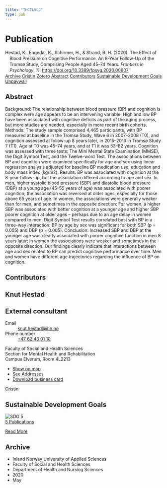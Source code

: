 ```yaml
---
title: "THCTL5LJ"
type: pub
---
```

<h1>Publication</h1>
<article id="csl-bib-container-THCTL5LJ" class="csl-bib-container">
  <div class="csl-bib-body" style="line-height: 1.35; padding-left: 1em; text-indent:-1em;">
  <div class="csl-entry">Hestad, K., Engedal, K., Schirmer, H., &amp; Strand, B. H. (2020). The Effect of Blood Pressure on Cognitive Performance. An 8-Year Follow-Up of the Troms&#xF8; Study, Comprising People Aged 45&#x2013;74 Years. <i>Frontiers in Psychology</i>, <i>11</i>. <a href="https://doi.org/10.3389/fpsyg.2020.00607">https://doi.org/10.3389/fpsyg.2020.00607</a></div>
</div>
  <div class="csl-bib-buttons">
    <a href="#taxonomy-article-THCTL5LJ" class="csl-bib-button">Archive</a>
    <a href="https://app.cristin.no/results/show.jsf?id=1810763" alt="Cristin URL" class="csl-bib-button">Cristin</a>
    <a href="http://zotero.org/groups/5402882/items/THCTL5LJ" alt="Zotero URL" class="csl-bib-button">Zotero</a>
    <a href="#abstract-article-THCTL5LJ" class="csl-bib-button">Abstract</a>
    <a href="#contributors-article-THCTL5LJ" class="csl-bib-button">Contributors</a>
    <a href="#sdg-article-THCTL5LJ" class="csl-bib-button">Sustainable Development Goals</a>
    <a href="https://www.frontiersin.org/articles/10.3389/fpsyg.2020.00607/pdf" class="csl-bib-button">Unpaywall</a>
  </div>
  <div id="csl-bib-meta-container-THCTL5LJ"></div>
</article>
<div id="csl-bib-meta-THCTL5LJ" class="csl-bib-meta">
  <article id="abstract-article-THCTL5LJ" class="abstract-article">
    <h1>Abstract</h1>
    Background: The relationship between blood pressure (BP) and cognition is complex were age appears to be an intervening variable. High and low BP have been associated with cognitive deficits as part of the aging process, but more studies are needed, especially in more recent birth cohorts. Methods: The study sample comprised 4,465 participants, with BP measured at baseline in the Tromsø Study, Wave 6 in 2007–2008 (T0), and cognition assessed at follow-up 8 years later, in 2015–2016 in Tromsø Study 7 (T1). Age at T0 was 45–74 years, and at T1 it was 53–82 years. Cognition was assessed with three tests: The Mini Mental State Examination (MMSE), the Digit Symbol Test, and the Twelve-word Test. The associations between BP and cognition were examined specifically for age and sex using linear regression analysis adjusted for baseline BP medication use, education and body mass index (kg/m2). Results: BP was associated with cognition at the 8-year follow-up, but the association differed according to age and sex. In men, higher systolic blood pressure (SBP) and diastolic blood pressure (DBP) at a young age (45–55 years of age) was associated with poorer cognition; the association was reversed at older ages, especially for those above 65 years of age. In women, the associations were generally weaker than for men, and sometimes in the opposite direction: For women, a higher SBP was associated with better cognition at a younger age and higher SBP poorer cognition at older ages – perhaps due to an age delay in women compared to men. Digit Symbol Test results correlated best with BP in a three-way interaction: BP by age by sex was significant for both SBP (p = 0.005) and DBP (p = 0.005). Conclusion: Increased SBP and DBP at the younger age was clearly associated with poorer cognitive function in men 8 years later; in women the associations were weaker and sometimes in the opposite direction. Our findings clearly indicate that interactions between age and sex related to BP can predict cognitive performance over time. Men and women have different age trajectories regarding the influence of BP on cognition.
  </article>
  <article id="contributors-article-THCTL5LJ" class="contributors-article">
    <h1>Contributors</h1>
    <div class="personas"> <div class="vrtx-hinn-person-card"> <div class="photo"> <i class="lar la-user-circle missing-person"></i> </div> <div class="info"> <hgroup><h1>Knut Hestad</h1> <h2>External consultant</h2> </hgroup><dl> <dt>Email</dt> <dd> <a href="mailto:knut.hestad@inn.no">knut.hestad@inn.no</a> </dd> <dt>Phone number</dt> <dd><a href="tel:+4762430110"> +47 62 43 01 10 </a></dd> </dl> <p> Faculty of Social and Health Sciences<br> Section for Mental Health and Rehabilitation<br> Campus Elverum, Room 4L2213 </p> <ul class="vrtx-hinn-links"> <li><a href="https://www.google.com/maps?q=60.88177,11.53669">Show on map</a></li> <li><a href="https://www.inn.no/english/find-an-employee/knut-hestad.html#vrtx-hinn-addresses">See Addresses</a></li> <li><a href="https://www.inn.no/english/find-an-employee/knut-hestad.html?vrtx=vcf">Download business card</a></li> </ul> </div> </div> <a href="https://app.cristin.no/persons/show.jsf?id=43557" alt="Cristin URL" class="personas-cristin">Cristin</a> </div>
  </article>
  <article id="sdg-article-THCTL5LJ" class="sdg-article">
    <h1>Sustainable Development Goals</h1>
    <div class="sdg-container"><div id="sdg5" class="sdg"> <img src="{{< params subfolder >}}images/sdg/sdg05_en.png" class="image" alt="SDG 5"> <div class="sdg-overlay"> <a href="{{< params subfolder >}}en/archive/?sdg=5#archive" class="sdg-publication-count"><span>5</span> Publications</a> <p><a href="https://sdgs.un.org/goals/goal5" class="sdg-read-more">Read More</a></p> </div> </div></div>
  </article>
  <article id="taxonomy-article-THCTL5LJ" class="taxonomy-article">
    <h1>Archive</h1>
    <ul>
      <li>Inland Norway University of Applied Sciences</li>
      <li>Faculty of Social and Health Sciences</li>
      <li>Department of Health and Nursing Sciences</li>
      <li>2020</li>
      <li>May</li>
    </ul>
  </article>
</div>
